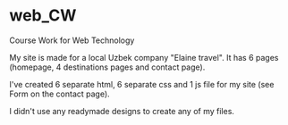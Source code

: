 # web_CW
Course Work for Web Technology

My site is made for a local Uzbek company "Elaine travel". It has 6 pages (homepage, 4 destinations pages and contact page).

I've created 6 separate html, 6 separate css and 1 js file for my site (see Form on the contact page).

I didn't use any readymade designs to create any of my files.
